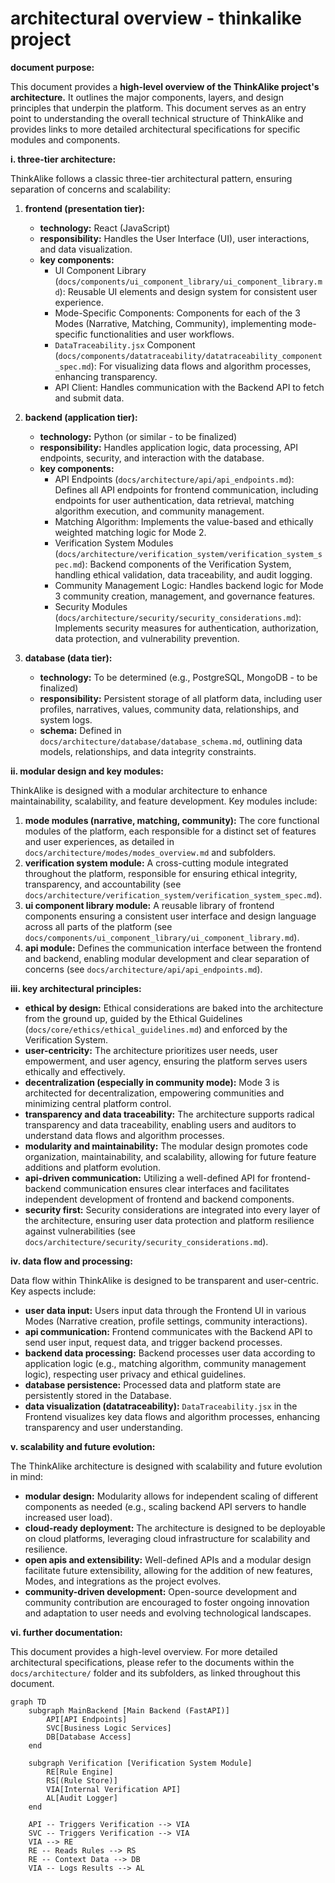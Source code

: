 # architectural overview - thinkalike project

**document purpose:**

This document provides a **high-level overview of the ThinkAlike project's architecture.** It outlines the major components, layers, and design principles that underpin the platform.  This document serves as an entry point to understanding the overall technical structure of ThinkAlike and provides links to more detailed architectural specifications for specific modules and components.

**i.  three-tier architecture:**

ThinkAlike follows a classic three-tier architectural pattern, ensuring separation of concerns and scalability:

1.  **frontend (presentation tier):**
    *   **technology:** React (JavaScript)
    *   **responsibility:**  Handles the User Interface (UI), user interactions, and data visualization.
    *   **key components:**
        *   UI Component Library (`docs/components/ui_component_library/ui_component_library.md`):  Reusable UI elements and design system for consistent user experience.
        *   Mode-Specific Components:  Components for each of the 3 Modes (Narrative, Matching, Community), implementing mode-specific functionalities and user workflows.
        *   `DataTraceability.jsx` Component (`docs/components/datatraceability/datatraceability_component_spec.md`):  For visualizing data flows and algorithm processes, enhancing transparency.
        *   API Client:  Handles communication with the Backend API to fetch and submit data.

2.  **backend (application tier):**
    *   **technology:** Python (or similar - to be finalized)
    *   **responsibility:**  Handles application logic, data processing, API endpoints, security, and interaction with the database.
    *   **key components:**
        *   API Endpoints (`docs/architecture/api/api_endpoints.md`):  Defines all API endpoints for frontend communication, including endpoints for user authentication, data retrieval, matching algorithm execution, and community management.
        *   Matching Algorithm:  Implements the value-based and ethically weighted matching logic for Mode 2.
        *   Verification System Modules (`docs/architecture/verification_system/verification_system_spec.md`):  Backend components of the Verification System, handling ethical validation, data traceability, and audit logging.
        *   Community Management Logic:  Handles backend logic for Mode 3 community creation, management, and governance features.
        *   Security Modules (`docs/architecture/security/security_considerations.md`):  Implements security measures for authentication, authorization, data protection, and vulnerability prevention.

3.  **database (data tier):**
    *   **technology:** To be determined (e.g., PostgreSQL, MongoDB - to be finalized)
    *   **responsibility:**  Persistent storage of all platform data, including user profiles, narratives, values, community data, relationships, and system logs.
    *   **schema:**  Defined in `docs/architecture/database/database_schema.md`, outlining data models, relationships, and data integrity constraints.

**ii.  modular design and key modules:**

ThinkAlike is designed with a modular architecture to enhance maintainability, scalability, and feature development. Key modules include:

1.  **mode modules (narrative, matching, community):**  The core functional modules of the platform, each responsible for a distinct set of features and user experiences, as detailed in `docs/architecture/modes/modes_overview.md` and subfolders.
2.  **verification system module:**  A cross-cutting module integrated throughout the platform, responsible for ensuring ethical integrity, transparency, and accountability (see `docs/architecture/verification_system/verification_system_spec.md`).
3.  **ui component library module:**  A reusable library of frontend components ensuring a consistent user interface and design language across all parts of the platform (see `docs/components/ui_component_library/ui_component_library.md`).
4.  **api module:**  Defines the communication interface between the frontend and backend, enabling modular development and clear separation of concerns (see `docs/architecture/api/api_endpoints.md`).

**iii.  key architectural principles:**

*   **ethical by design:**  Ethical considerations are baked into the architecture from the ground up, guided by the Ethical Guidelines (`docs/core/ethics/ethical_guidelines.md`) and enforced by the Verification System.
*   **user-centricity:**  The architecture prioritizes user needs, user empowerment, and user agency, ensuring the platform serves users ethically and effectively.
*   **decentralization (especially in community mode):**  Mode 3 is architected for decentralization, empowering communities and minimizing central platform control.
*   **transparency and data traceability:**  The architecture supports radical transparency and data traceability, enabling users and auditors to understand data flows and algorithm processes.
*   **modularity and maintainability:**  The modular design promotes code organization, maintainability, and scalability, allowing for future feature additions and platform evolution.
*   **api-driven communication:**  Utilizing a well-defined API for frontend-backend communication ensures clear interfaces and facilitates independent development of frontend and backend components.
*   **security first:**  Security considerations are integrated into every layer of the architecture, ensuring user data protection and platform resilience against vulnerabilities (see `docs/architecture/security/security_considerations.md`).

**iv.  data flow and processing:**

Data flow within ThinkAlike is designed to be transparent and user-centric. Key aspects include:

*   **user data input:** Users input data through the Frontend UI in various Modes (Narrative creation, profile settings, community interactions).
*   **api communication:** Frontend communicates with the Backend API to send user input, request data, and trigger backend processes.
*   **backend data processing:** Backend processes user data according to application logic (e.g., matching algorithm, community management logic), respecting user privacy and ethical guidelines.
*   **database persistence:** Processed data and platform state are persistently stored in the Database.
*   **data visualization (datatraceability):**  `DataTraceability.jsx` in the Frontend visualizes key data flows and algorithm processes, enhancing transparency and user understanding.

**v.  scalability and future evolution:**

The ThinkAlike architecture is designed with scalability and future evolution in mind:

*   **modular design:**  Modularity allows for independent scaling of different components as needed (e.g., scaling backend API servers to handle increased user load).
*   **cloud-ready deployment:**  The architecture is designed to be deployable on cloud platforms, leveraging cloud infrastructure for scalability and resilience.
*   **open apis and extensibility:**  Well-defined APIs and a modular design facilitate future extensibility, allowing for the addition of new features, Modes, and integrations as the project evolves.
*   **community-driven development:**  Open-source development and community contribution are encouraged to foster ongoing innovation and adaptation to user needs and evolving technological landscapes.

**vi.  further documentation:**

This document provides a high-level overview. For more detailed architectural specifications, please refer to the documents within the `docs/architecture/` folder and its subfolders, as linked throughout this document.

```mermaid
graph TD
    subgraph MainBackend [Main Backend (FastAPI)]
        API[API Endpoints]
        SVC[Business Logic Services]
        DB[Database Access]
    end

    subgraph Verification [Verification System Module]
        RE[Rule Engine]
        RS[(Rule Store)]
        VIA[Internal Verification API]
        AL[Audit Logger]
    end

    API -- Triggers Verification --> VIA
    SVC -- Triggers Verification --> VIA
    VIA --> RE
    RE -- Reads Rules --> RS
    RE -- Context Data --> DB
    VIA -- Logs Results --> AL
```
